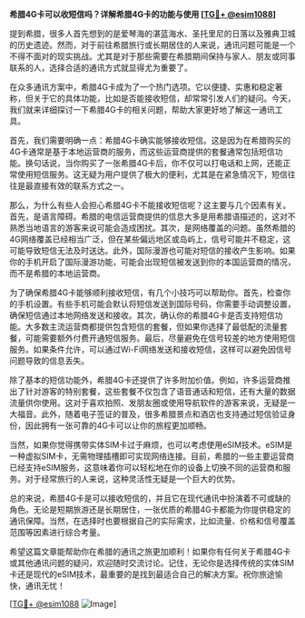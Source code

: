 **希腊4G卡可以收短信吗？详解希腊4G卡的功能与使用 [[TG💪+ @esim1088](https://t.me/s/esim1088)]**

提到希腊，很多人首先想到的是爱琴海的湛蓝海水、圣托里尼的日落以及雅典卫城的历史遗迹。然而，对于前往希腊旅行或长期居住的人来说，通讯问题可能是一个不得不面对的现实挑战。尤其是对于那些需要在希腊期间保持与家人、朋友或同事联系的人，选择合适的通讯方式就显得尤为重要了。

在众多通讯方案中，希腊4G卡成为了一个热门选项。它以便捷、实惠和稳定著称，但关于它的具体功能，比如是否能接收短信，却常常引发人们的疑问。今天，我们就来详细探讨一下希腊4G卡的相关问题，帮助大家更好地了解这一通讯工具。

首先，我们需要明确一点：希腊4G卡确实能够接收短信。这是因为在希腊购买的4G卡通常是基于本地运营商的服务，而这些运营商提供的套餐通常包括短信功能。换句话说，当你购买了一张希腊4G卡后，你不仅可以打电话和上网，还能正常使用短信服务。这无疑为用户提供了极大的便利，尤其是在紧急情况下，短信往往是最直接有效的联系方式之一。

那么，为什么有些人会担心希腊4G卡不能接收短信呢？这主要与几个因素有关。首先，是语言障碍。希腊的电信运营商提供的信息大多是用希腊语描述的，这对不熟悉当地语言的游客来说可能会造成困扰。其次，是网络覆盖的问题。虽然希腊的4G网络覆盖已经相当广泛，但在某些偏远地区或岛屿上，信号可能并不稳定，这可能导致短信无法及时送达。此外，国际漫游也可能对短信的接收产生影响。如果你的手机开启了国际漫游功能，可能会出现短信被发送到你的本国运营商的情况，而不是希腊的本地运营商。

为了确保希腊4G卡能够顺利接收短信，有几个小技巧可以帮助你。首先，检查你的手机设置。有些手机可能会默认将短信发送到国际号码，你需要手动调整设置，确保短信通过本地网络发送和接收。其次，确认你的希腊4G卡是否支持短信功能。大多数主流运营商都提供包含短信的套餐，但如果你选择了最低配的流量套餐，可能需要额外付费开通短信服务。最后，尽量避免在信号较差的地方使用短信服务。如果条件允许，可以通过Wi-Fi网络发送和接收短信，这样可以避免因信号问题导致的信息丢失。

除了基本的短信功能外，希腊4G卡还提供了许多附加价值。例如，许多运营商推出了针对游客的特别套餐，这些套餐不仅包含了语音通话和短信，还有大量的数据流量供你使用。这对于喜欢拍照、发朋友圈或使用导航软件的游客来说，无疑是一大福音。此外，随着电子签证的普及，很多希腊景点和酒店也支持通过短信验证身份，因此拥有一张可靠的4G卡可以让你的旅程更加顺畅。

当然，如果你觉得携带实体SIM卡过于麻烦，也可以考虑使用eSIM技术。eSIM是一种虚拟SIM卡，无需物理插槽即可实现网络连接。目前，希腊的一些主要运营商已经支持eSIM服务，这意味着你可以轻松地在你的设备上切换不同的运营商和服务。对于经常旅行的人来说，这种灵活性无疑是一个巨大的优势。

总的来说，希腊4G卡是可以接收短信的，并且它在现代通讯中扮演着不可或缺的角色。无论是短期旅游还是长期居住，一张优质的希腊4G卡都能为你提供稳定的通讯保障。当然，在选择时也要根据自己的实际需求，比如流量、价格和信号覆盖范围等因素进行综合考量。

希望这篇文章能帮助你在希腊的通讯之旅更加顺利！如果你有任何关于希腊4G卡或其他通讯问题的疑问，欢迎随时交流讨论。记住，无论你是选择传统的实体SIM卡还是现代的eSIM技术，最重要的是找到最适合自己的解决方案。祝你旅途愉快，通讯无忧！

[[TG💪+ @esim1088](https://t.me/s/esim1088) ![Image](https://i.postimg.cc/4NQfJmqS/Snipaste-2025-05-13-00-14-12.png)]